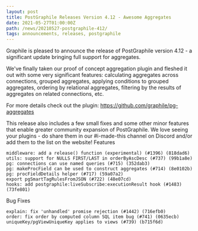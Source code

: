 ```yaml
---
layout: post
title: PostGraphile Releases Version 4.12 - Awesome Aggregates
date: 2021-05-27T01:00:00Z
path: /news/20210527-postgraphile-412/
tags: announcements, releases, postgraphile
---
```


<p class='intro'>
Graphile is pleased to announce the release of PostGraphile version 4.12 - a significant update bringing full support for aggregates. 
</p>

We've finally taken our proof of concept aggregation plugin and fleshed it out
with some very significant features: calculating aggregates across connections,
grouped aggregates, applying conditions to grouped aggregates, ordering by
relational aggregates, filtering by the results of aggregates on related
connections, etc.

For more details check out the plugin: https://github.com/graphile/pg-aggregates

This release also includes a few small fixes and some other minor features that
enable greater community expansion of PostGraphile. We love seeing your
plugins - do share them in our #i-made-this channel on Discord and/or add them
to the list on the website! Features

    middleware: add a release() function (experimental) (#1396) (818dad6)
    utils: support for NULLS FIRST/LAST in orderByAscDesc (#737) (99b1a8e)
    pg: connections can use named queries (#715) (352dab3)
    pg: makeProcField can be used to construct aggregates (#714) (8e0102b)
    pg: procFieldDetails helper (#717) (59a07a2)
    export pgSmartTagRulesFromJSON (#722) (48e07cd)
    hooks: add postgraphile:liveSubscribe:executionResult hook (#1483) (73fe801)

Bug Fixes

    explain: fix 'unhandled' promise rejection (#1442) (716efb0)
    order: fix order by computed column SQL item bug (#741) (0635ecb)
    uniqueKey/pgViewUniqueKey applies to views (#739) (b715f6d)

